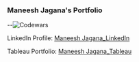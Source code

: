 ### Maneesh Jagana's Portfolio

--![Codewars](https://github.r2v.ch/codewars?user=mjagana25&stroke=red)

LinkedIn Profile: [Maneesh Jagana_LinkedIn](https://www.linkedin.com/in/maneesh-jagana-0b4201a9)

Tableau Portfolio: [Maneesh Jagana_Tableau](https://public.tableau.com/app/profile/maneesh.jagana/vizzes)

<!--START_SECTION:badges-->
<!--END_SECTION:badges-->

<!--
**mjagana/mjagana** is a ✨ _special_ ✨ repository because its `README.md` (this file) appears on your GitHub profile.

Here are some ideas to get you started:

- 🔭 I’m currently working on ...
- 🌱 I’m currently learning ...
- 👯 I’m looking to collaborate on ...
- 🤔 I’m looking for help with ...
- 💬 Ask me about ...
- 📫 How to reach me: ...
- 😄 Pronouns: ...
- ⚡ Fun fact: ...
--> 
